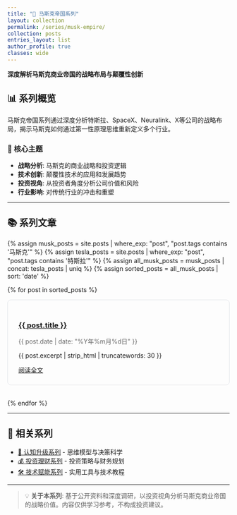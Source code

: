 ```yaml
---
title: "🚀 马斯克帝国系列"
layout: collection
permalink: /series/musk-empire/
collection: posts
entries_layout: list
author_profile: true
classes: wide
---
```


**深度解析马斯克商业帝国的战略布局与颠覆性创新**

## 📊 系列概览

马斯克帝国系列通过深度分析特斯拉、SpaceX、Neuralink、X等公司的战略布局，揭示马斯克如何通过第一性原理思维重新定义多个行业。

### 🎯 核心主题
- **战略分析**: 马斯克的商业战略和投资逻辑
- **技术创新**: 颠覆性技术的应用和发展趋势  
- **投资视角**: 从投资者角度分析公司价值和风险
- **行业影响**: 对传统行业的冲击和重塑

---

## 📚 系列文章

{% assign musk_posts = site.posts | where_exp: "post", "post.tags contains '马斯克'" %}
{% assign tesla_posts = site.posts | where_exp: "post", "post.tags contains '特斯拉'" %}
{% assign all_musk_posts = musk_posts | concat: tesla_posts | uniq %}
{% assign sorted_posts = all_musk_posts | sort: 'date' %}

{% for post in sorted_posts %}
<div style="margin-bottom: 2rem; padding: 1.5rem; border: 1px solid #e1e4e8; border-radius: 8px;">
  <h3><a href="{{ post.url | relative_url }}">{{ post.title }}</a></h3>
  <p style="color: #666; margin: 0.5rem 0;">{{ post.date | date: "%Y年%m月%d日" }}</p>
  <p>{{ post.excerpt | strip_html | truncatewords: 30 }}</p>
  <a href="{{ post.url | relative_url }}" class="btn btn--primary">阅读全文</a>
</div>
{% endfor %}

---

## 🔗 相关系列

- [🧠 认知升级系列](/youxinyanzhe/categories/认知升级/) - 思维模型与决策科学
- [💰 投资理财系列](/youxinyanzhe/categories/投资理财/) - 投资策略与财务规划
- [🛠️ 技术赋能系列](/youxinyanzhe/categories/技术赋能/) - 实用工具与技术教程

---

> 💡 **关于本系列**: 基于公开资料和深度调研，以投资视角分析马斯克商业帝国的战略价值。内容仅供学习参考，不构成投资建议。
